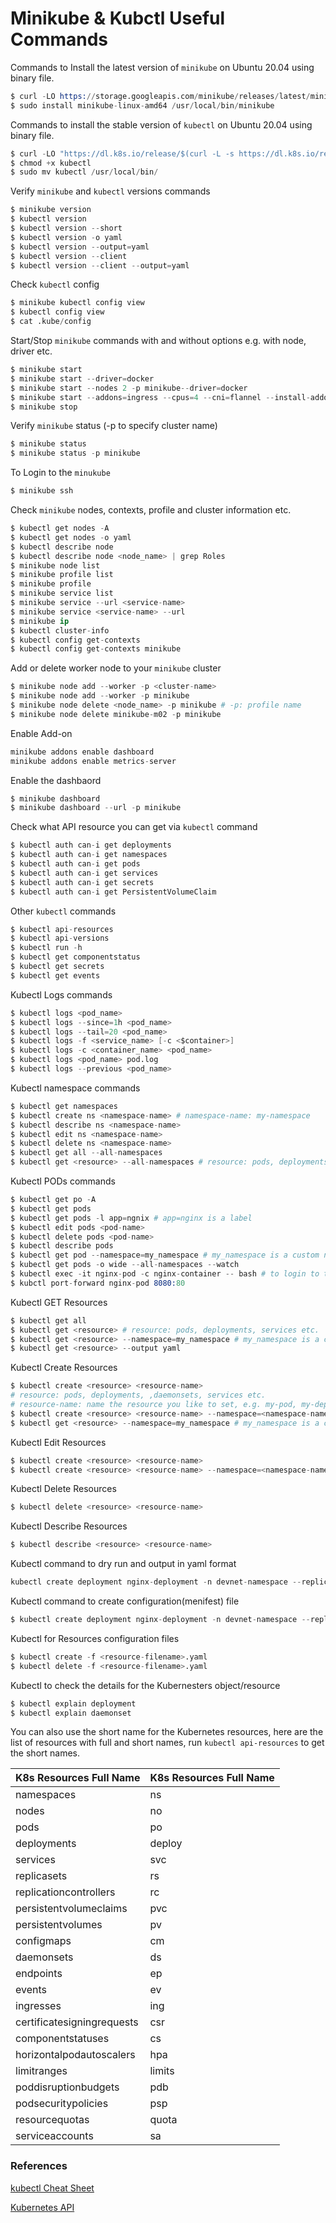 # Minikube & Kubctl Useful Commands 

Commands to Install the latest version of `minikube` on Ubuntu 20.04 using binary file.
```s
$ curl -LO https://storage.googleapis.com/minikube/releases/latest/minikube-linux-amd64
$ sudo install minikube-linux-amd64 /usr/local/bin/minikube
```

Commands to install the stable version of `kubectl` on Ubuntu 20.04 using binary file. 
```s
$ curl -LO "https://dl.k8s.io/release/$(curl -L -s https://dl.k8s.io/release/stable.txt)/bin/linux/amd64/kubectl"
$ chmod +x kubectl
$ sudo mv kubectl /usr/local/bin/
```

Verify `minikube` and `kubectl` versions commands
```s
$ minikube version
$ kubectl version
$ kubectl version --short
$ kubectl version -o yaml
$ kubectl version --output=yaml
$ kubectl version --client
$ kubectl version --client --output=yaml 
```

Check `kubectl` config 
```s
$ minikube kubectl config view
$ kubectl config view
$ cat .kube/config 
```

Start/Stop `minikube` commands with and without options e.g. with node, driver etc.
```s
$ minikube start
$ minikube start --driver=docker
$ minikube start --nodes 2 -p minikube--driver=docker
$ minikube start --addons=ingress --cpus=4 --cni=flannel --install-addons=true --kubernetes-version=stable --memory=4g
$ minikube stop
```

Verify `minikube` status (-p to specify cluster name)
```s
$ minikube status
$ minikube status -p minikube 
```

To Login to the `minukube`  
```s
$ minikube ssh
```

Check `minikube` nodes, contexts, profile and cluster information etc.
```s
$ kubectl get nodes -A
$ kubectl get nodes -o yaml
$ kubectl describe node
$ kubectl describe node <node_name> | grep Roles
$ minikube node list
$ minikube profile list
$ minikube profile
$ minikube service list
$ minikube service --url <service-name>
$ minikube service <service-name> --url
$ minikube ip
$ kubectl cluster-info
$ kubectl config get-contexts 
$ kubectl config get-contexts minikube
```

Add or delete worker node to your `minikube` cluster
```s
$ minikube node add --worker -p <cluster-name>
$ minikube node add --worker -p minikube
$ minikube node delete <node_name> -p minikube # -p: profile name
$ minikube node delete minikube-m02 -p minikube
```
Enable Add-on
```s
minikube addons enable dashboard
minikube addons enable metrics-server
```

Enable the dashbaord 
```s
$ minikube dashboard 
$ minikube dashboard --url -p minikube 
```

Check what API resource you can get via `kubectl` command
```s
$ kubectl auth can-i get deployments
$ kubectl auth can-i get namespaces
$ kubectl auth can-i get pods
$ kubectl auth can-i get services
$ kubectl auth can-i get secrets
$ kubectl auth can-i get PersistentVolumeClaim
```

Other `kubectl` commands
```s
$ kubectl api-resources
$ kubectl api-versions
$ kubectl run -h
$ kubectl get componentstatus
$ kubectl get secrets
$ kubectl get events
```

Kubectl Logs commands 
```s
$ kubectl logs <pod_name>
$ kubectl logs --since=1h <pod_name>
$ kubectl logs --tail=20 <pod_name>
$ kubectl logs -f <service_name> [-c <$container>]
$ kubectl logs -c <container_name> <pod_name>
$ kubectl logs <pod_name> pod.log
$ kubectl logs --previous <pod_name>
```

Kubectl namespace commands
```s
$ kubectl get namespaces
$ kubectl create ns <namespace-name> # namespace-name: my-namespace
$ kubectl describe ns <namespace-name>
$ kubectl edit ns <namespace-name>
$ kubectl delete ns <namespace-name>
$ kubectl get all --all-namespaces
$ kubectl get <resource> --all-namespaces # resource: pods, deployments, services etc.
```

Kubectl PODs commands 
```s
$ kubectl get po -A
$ kubectl get pods 
$ kubectl get pods -l app=ngnix # app=nginx is a label
$ kubectl edit pods <pod-name>
$ kubectl delete pods <pod-name>
$ kubectl describe pods
$ kubectl get pod --namespace=my_namespace # my_namespace is a custom namespace
$ kubectl get pods -o wide --all-namespaces --watch
$ kubectl exec -it nginx-pod -c nginx-container -- bash # to login to the pod shell 
$ kubctl port-forward nginx-pod 8080:80 
```

Kubectl GET Resources 
```s
$ kubectl get all
$ kubectl get <resource> # resource: pods, deployments, services etc.
$ kubectl get <resource> --namespace=my_namespace # my_namespace is a custom namespace
$ kubectl get <resource> --output yaml 
```

Kubectl Create Resources 
```s
$ kubectl create <resource> <resource-name> 
# resource: pods, deployments, ,daemonsets, services etc.
# resource-name: name the resource you like to set, e.g. my-pod, my-deplpoyment, etc.
$ kubectl create <resource> <resource-name> --namespace=<namespace-name>
$ kubectl get <resource> --namespace=my_namespace # my_namespace is a custom namespace
```

Kubectl Edit Resources 
```s
$ kubectl create <resource> <resource-name> 
$ kubectl create <resource> <resource-name> --namespace=<namespace-name>
```

Kubectl Delete Resources 
```s
$ kubectl delete <resource> <resource-name> 
```

Kubectl Describe Resources 
```s
$ kubectl describe <resource> <resource-name> 
```

Kubectl command to dry run and output in yaml format
```s
kubectl create deployment nginx-deployment -n devnet-namespace --replicas=1 --image=nginx:latest --port=80 --dry-run=client -o yaml
```

Kubectl command to create configuration(menifest) file
```s
$ kubectl create deployment nginx-deployment -n devnet-namespace --replicas=1 --image=nginx:latest --port=80 --dry-run=client -o yaml > nginx-deployment.yaml
```

Kubectl for Resources configuration files 
```s
$ kubectl create -f <resource-filename>.yaml 
$ kubectl delete -f <resource-filename>.yaml 
```

Kubectl to check the details for the Kubernesters object/resource 
```s
$ kubectl explain deployment 
$ kubectl explain daemonset
```

You can also use the short name for the Kubernetes resources, here are the list of resources with full and short names, run `kubectl api-resources` to get the short names.

|   K8s Resources Full Name   |   K8s Resources Full Name  | 
|---------------------------- | -------------------------- | 
| namespaces                  |  ns                        | 
| nodes                       |  no                        | 
| pods                        |  po                        | 
| deployments                 |  deploy                    | 
| services                    |  svc                       | 
| replicasets                 |  rs                        | 
| replicationcontrollers      |  rc                        | 
| persistentvolumeclaims      |  pvc                       | 
| persistentvolumes           |  pv                        | 
| configmaps                  |  cm                        | 
| daemonsets                  |  ds                        | 
| endpoints                   |  ep                        | 
| events                      |  ev                        | 
| ingresses                   |  ing                       | 
| certificatesigningrequests  |  csr                       | 
| componentstatuses           |  cs                        | 
| horizontalpodautoscalers    |  hpa                       | 
| limitranges                 |  limits                    | 
| poddisruptionbudgets        |  pdb                       | 
| podsecuritypolicies         |  psp                       | 
| resourcequotas              |  quota                     | 
| serviceaccounts             |  sa                        | 

### References

[kubectl Cheat Sheet](https://kubernetes.io/docs/reference/kubectl/cheatsheet/)

[Kubernetes API](https://kubernetes.io/docs/reference/kubernetes-api/)
